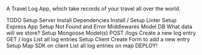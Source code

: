 A Travel Log App, which take records of your travel all over the world.

TODO
 Setup Server
 Install Dependencies
 Install / Setup Linter
 Setup Express App
 Setup Not Found and Error Middlewares
 Model DB
What data will we store?
 Setup Mongoose Model(s)
 POST /logs
Create a new log entry
 GET / logs
List all log entries
 Setup Client
 Create Form to add a new entry
 Setup Map SDK on client
 List all log entries on map
 DEPLOY!
